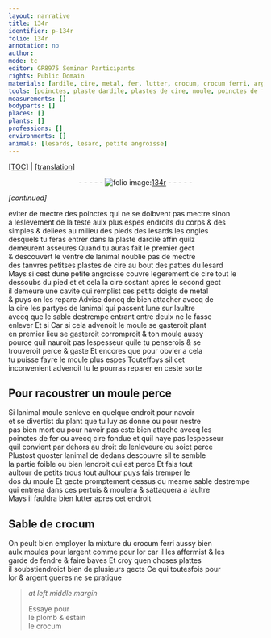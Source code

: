 ```yaml
---
layout: narrative
title: 134r
identifier: p-134r
folio: 134r
annotation: no
author:
mode: tc
editor: GR8975 Seminar Participants
rights: Public Domain
materials: [ardile, cire, metal, fer, lutter, crocum, crocum ferri, argent, or, plomb, estain]
tools: [poinctes, plaste dardile, plastes de cire, moule, poinctes de fer, moules]
measurements: []
bodyparts: []
places: []
plants: []
professions: []
environments: []
animals: [lesards, lesard, petite angroisse]
---
```


 <p><a href="{{ site.baseurl }}/diplomatic/">[TOC]</a> | <a href="{{ site.baseurl }}/texts/p-134r_tl/" target="_blank">[translation]</a></p><div class="folio" align="center">- - - - - <a href="http://gallica.bnf.fr/ark:/12148/btv1b10500001g/f273.image" target="_blank"><img src="https://cu-mkp.github.io/2017-workshop-edition/assets/photo-icon.png" alt="folio image: " style="display:inline-block; margin-bottom:-3px;"/>134r</a> - - - - - </div>  
 
*[continued]*
  
 eviter de mectre des <span class="tl">poinctes</span> qui ne se doibvent pas mectre sinon<br/> a leslevem<span class="exp">ent</span> de la teste aulx plus espes endroits du corps & des<br/> simples & deliees au milieu des pieds des <span class="al">lesards</span> les ongles<br/> desquels tu feras entrer dans la <span class="tl">plaste d<span class="m">ardile</span></span> affin quilz<br/> demeurent asseures Quand tu auras fait le premier gect<br/> & descouvert le ventre de lanimal noublie pas de mectre<br/> des tanvres petit<span class="del">s</span>es <span class="tl">plastes de <span class="m">cire</span></span> au bout des pattes du <span class="al">lesard</span><br/> Mays si cest dune <span class="al">petite angroisse</span> couvre legerem<span class="exp">ent</span> de <span class="m">cire</span> tout le<br/> dessoubs du pied <span class="del">et</span> et <span class="del">cela</span> la <span class="m">cire</span> sostant apres le second gect<br/> il demeure une cavite qui remplist ces petits doigts de <span class="m">metal</span><br/> & puys on les repare Advise doncq de bien attacher avecq de<br/> la <span class="m">cire</span> les partyes de lanimal qui passent lune sur laultre<br/> avecq que le sable destrempe entrant entre deulx ne le fasse<br/> enlever <span class="del">Et si</span> Car si cela advenoit le <span class="del"><span class="tl">moule</span> se gasteroit</span> plant<br/> <span class="del">en premier lieu</span> se <span class="del">gasteroit</span> corromproit & ton <span class="tl">moule</span> aussy<br/> pource quil nauroit pas lespesseur qu<span class="del">il</span>e tu penserois & se<br/> trouveroit perce & gaste Et encores que pour obvier a cela<br/> tu puisse fayre le <span class="tl">moule</span> plus espes Touteffoys si<span class="del">l</span> cet<br/> inconvenient advenoit tu le pourras reparer en ceste sorte
 
 
  

## Pour racoustrer un <span class="tl">moule</span> perce

 
 Si lanimal moule senleve en quelque endroit <span class="del">pour navoir</span><br/> et se divertist du plant que tu luy as donne ou pour nestre<br/> pas bien mort ou pour navoir pas este bien attache avecq les<br/> <span class="tl">poinctes de <span class="m">fer</span></span> ou avecq <span class="m">cire</span> fondue et quil naye pas lespesseur<br/> quil convient par dehors au droit de lenleveure ou soict perce<br/> Plustost quoster lanimal de dedans descouvre sil te semble<br/> la partie foible ou bien lendroit qui est perce Et fais tout<br/> aultour de petits trous tout aultour puys fais tremper le<br/> dos du <span class="tl">moule</span> Et gecte promptem<span class="exp">ent</span> dessus du <span class="add">mesme</span> sable destrempe<br/> qui entrera dans ces pertuis & moulera & sattaquera a laultre<br/> Mays il fauldra bien <span class="m">lutter</span> apres cet endroit
 
 
  

## Sable de <span class="m">crocum</span>

 
 On peult bien employer la mixture du <span class="m">crocum ferri</span> aussy bien<br/> aulx <span class="tl">moules</span> pour l<span class="m">argent</span> co<span class="exp">mm</span>e pour l<span class="m">or</span> car il les affermist & les<br/> garde de fendre & faire baves Et croy quen choses plattes<br/> il soubstiendroict <span class="del">bien de</span> plusieurs gects Ce qui toutesfois pour<br/> l<span class="m">or</span> & <span class="m">argent</span> gueres ne se pratique
 
> *at left middle margin*
> 
> 
>   Essaye pour <br/> le <span class="m">plomb</span> & <span class="m">estain</span><br/> le <span class="m">crocum</span>
 
 
